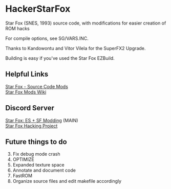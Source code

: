 # HackerStarFox
Star Fox (SNES, 1993) source code, with modifications for easier creation of ROM hacks 

For compile options, see SG/VARS.INC.

Thanks to Kandowontu and Vitor Vilela for the SuperFX2 Upgrade.

Building is easy if you've used the Star Fox EZBuild.

## Helpful Links

[Star Fox - Source Code Mods](https://docs.google.com/document/d/1kdgPCBeQFYsAepSDNpmwO8ZysRJjdnwK_5gWT2FFQEk/edit?usp=sharing)  
[Star Fox Mods Wiki](https://starfox-mods.fandom.com)

## Discord Server
[Star Fox: ES + SF Modding](https://discord.gg/fE5Xx99kWb) (MAIN)  
[Star Fox Hacking Project](https://discord.gg/GgyP84e)


## Future things to do
3. Fix debug mode crash
2. OPTIMIZE
3. Expanded texture space
4. Annotate and document code
5. FastROM
6. Organize source files and edit makefile accordingly
